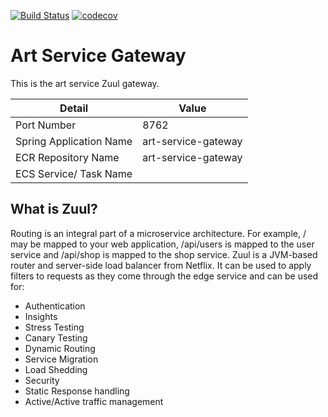 [![Build Status](https://travis-ci.com/JamesCollerton/Art_Service_Gateway.svg?branch=master)](https://travis-ci.com/JamesCollerton/Art_Service_Gateway)
[![codecov](https://codecov.io/gh/JamesCollerton/Art_Service_Gateway/branch/master/graph/badge.svg)](https://codecov.io/gh/JamesCollerton/Art_Service_Gateway)

# Art Service Gateway

This is the art service Zuul gateway.

Detail | Value
------------ | -------------
Port Number | 8762
Spring Application Name | art-service-gateway
ECR Repository Name | art-service-gateway
ECS Service/ Task Name |

## What is Zuul?

Routing is an integral part of a microservice architecture. For example, / may be mapped to your web application, /api/users is mapped to the user service and /api/shop is mapped to the shop service. Zuul is a JVM-based router and server-side load balancer from Netflix. It can be used to apply filters to requests as they come through the edge service and can be used for:

- Authentication
- Insights
- Stress Testing
- Canary Testing
- Dynamic Routing
- Service Migration
- Load Shedding
- Security
- Static Response handling
- Active/Active traffic management

